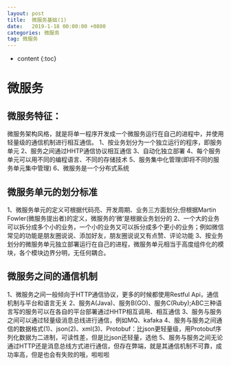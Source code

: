 ```yaml
---
layout: post
title:  微服务基础(1)
date:   2019-1-18 00:00:00 +0800
categories: 微服务
tag: 微服务
---
```


* content
{:toc}


# 微服务
## 微服务特征：
微服务架构风格，就是将单一程序开发成一个微服务运行在自己的进程中，并使用轻量级的通信机制进行相互通信。
1、按业务划分为一个独立运行的程序，即服务单元
2、服务之间通过HHTP通信协议相互通信
3、自动化独立部署
4、每个服务单元可以用不同的编程语言、不同的存储技术
5、服务集中化管理(即将不同的服务单元集中管理)
6、微服务是一个分布式系统
## 微服务单元的划分标准
1、微服务单元的定义可根据代码亮、开发周期、业务三方面划分;但根据Martin Fowler(微服务提出者)的定义，微服务的‘微’是根据业务划分的
2、一个大的业务可以拆分成多个小的业务，一个小的业务又可以拆分成多个更小的业务；例如微信常见的功能是朋友圈说说、添加好友，朋友圈说说又有点赞、评论功能
3、按业务划分的微服务单元独立部署运行在自己的进程，微服务单元相当于高度组件化的模块，各个模块边界分明，无任何耦合。  
## 微服务之间的通信机制
1、微服务之间一般倾向于HTTP通信协议，更多的时候都使用Restful Api，通信机制与平台和语言无关
2、服务A(Java)、服务B(GO)、服务C(Ruby);ABC三种语言写的服务可以在各自的平台部署通过HHTP相互调用、相互通信
3、服务与服务之间可以通过轻量级消息总线进行通信，例如MQ、kafaka
4、服务与服务之间通信的数据格式(1)、json(2)、xml(3)、Protobuf：比json更轻量级，用Protobuf序列化数据为二进制，可读性差，但是比json还轻量，选他
5、服务与服务之间无论通过HTTP还是消息总线方式进行通信，但存在弊端，就是其通信机制不可靠，成功率高，但是也会有失败的哦，啦啦啦


  
